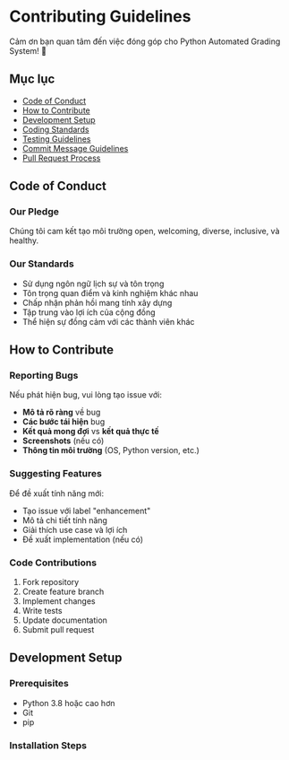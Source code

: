 # Contributing Guidelines

<!--
CONTRIBUTING.md - Contribution guidelines
Chức năng: Hướng dẫn cách đóng góp vào project
Giúp contributors hiểu quy trình và tiêu chuẩn
-->

Cảm ơn bạn quan tâm đến việc đóng góp cho Python Automated Grading System! 🎉

## Mục lục

- [Code of Conduct](#code-of-conduct)
- [How to Contribute](#how-to-contribute)
- [Development Setup](#development-setup)
- [Coding Standards](#coding-standards)
- [Testing Guidelines](#testing-guidelines)
- [Commit Message Guidelines](#commit-message-guidelines)
- [Pull Request Process](#pull-request-process)

## Code of Conduct

### Our Pledge
Chúng tôi cam kết tạo môi trường open, welcoming, diverse, inclusive, và healthy.

### Our Standards
- Sử dụng ngôn ngữ lịch sự và tôn trọng
- Tôn trọng quan điểm và kinh nghiệm khác nhau
- Chấp nhận phản hồi mang tính xây dựng
- Tập trung vào lợi ích của cộng đồng
- Thể hiện sự đồng cảm với các thành viên khác

## How to Contribute

### Reporting Bugs
Nếu phát hiện bug, vui lòng tạo issue với:
- **Mô tả rõ ràng** về bug
- **Các bước tái hiện** bug
- **Kết quả mong đợi** vs **kết quả thực tế**
- **Screenshots** (nếu có)
- **Thông tin môi trường** (OS, Python version, etc.)

### Suggesting Features
Để đề xuất tính năng mới:
- Tạo issue với label "enhancement"
- Mô tả chi tiết tính năng
- Giải thích use case và lợi ích
- Đề xuất implementation (nếu có)

### Code Contributions
1. Fork repository
2. Create feature branch
3. Implement changes
4. Write tests
5. Update documentation
6. Submit pull request

## Development Setup

### Prerequisites
- Python 3.8 hoặc cao hơn
- Git
- pip

### Installation Steps


